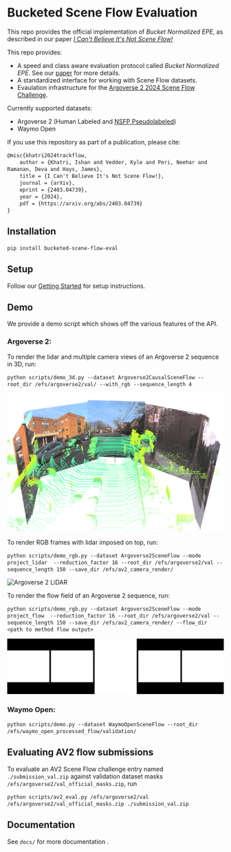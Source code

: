 # Bucketed Scene Flow Evaluation

This repo provides the official implementation of _Bucket Normalized EPE_, as described in our paper [_I Can't Believe It's Not Scene Flow!_](https://vedder.io/trackflow.html)

This repo provides:
 - A speed and class aware evaluation protocol called _Bucket Normalized EPE_. See our [paper](https://vedder.io/trackflow.html) for more details.
 - A standardized interface for working with Scene Flow datasets.
 - Evaulation infrastructure for the [Argoverse 2 2024 Scene Flow Challenge](https://eval.ai/web/challenges/challenge-page/2210/overview).

Currently supported datasets:

 - Argoverse 2 (Human Labeled and [NSFP Pseudolabeled](https://github.com/kylevedder/BucketedSceneFlowEval/blob/master/docs/GETTING_STARTED.md#argoverse-2-nsfp-pseudolabels-new))
 - Waymo Open


If you use this repository as part of a publication, please cite:

```
@misc{khatri2024trackflow,
    author = {Khatri, Ishan and Vedder, Kyle and Peri, Neehar and Ramanan, Deva and Hays, James},
    title = {I Can't Believe It's Not Scene Flow!},
    journal = {arXiv},
    eprint = {2403.04739},
    year = {2024},
    pdf = {https://arxiv.org/abs/2403.04739}
}
```

## Installation

```
pip install bucketed-scene-flow-eval
```

## Setup

Follow our [Getting Started](docs/GETTING_STARTED.md) for setup instructions.

## Demo

We provide a demo script which shows off the various features of the API.

### Argoverse 2:

To render the lidar and multiple camera views of an Argoverse 2 sequence in 3D, run:

```
python scripts/demo_3d.py --dataset Argoverse2CausalSceneFlow --root_dir /efs/argoverse2/val/ --with_rgb --sequence_length 4
```

![Argoverse 2 MultiCam](docs/imgs/av2_multicam.png)

To render RGB frames with lidar imposed on top, run:

```
python scripts/demo_rgb.py --dataset Argoverse2SceneFlow --mode project_lidar  --reduction_factor 16 --root_dir /efs/argoverse2/val --sequence_length 150 --save_dir /efs/av2_camera_render/
```

![Argoverse 2 LiDAR](docs/imgs/av2_lidar.gif)

To render the flow field of an Argoverse 2 sequence, run:

```
python scripts/demo_rgb.py --dataset Argoverse2SceneFlow --mode project_flow  --reduction_factor 16 --root_dir /efs/argoverse2/val --sequence_length 150 --save_dir /efs/av2_camera_render/ --flow_dir <path to method flow output>
```

![Argoverse 2 Flow](docs/imgs/av2_gt_flow.gif)

### Waymo Open:

```
python scripts/demo.py --dataset WaymoOpenSceneFlow --root_dir /efs/waymo_open_processed_flow/validation/
```

## Evaluating AV2 flow submissions

To evaluate an AV2 Scene Flow challenge entry named `./submission_val.zip` against validation dataset masks `/efs/argoverse2/val_official_masks.zip`, run

```
python scripts/av2_eval.py /efs/argoverse2/val /efs/argoverse2/val_official_masks.zip ./submission_val.zip
```

## Documentation

See `docs/` for more documentation .
